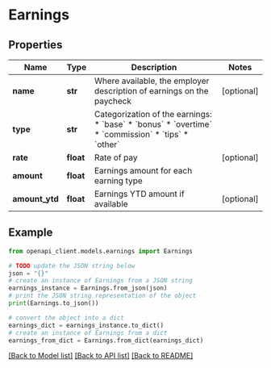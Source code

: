 # Earnings


## Properties

Name | Type | Description | Notes
------------ | ------------- | ------------- | -------------
**name** | **str** | Where available, the employer description of earnings on the paycheck | [optional] 
**type** | **str** | Categorization of the earnings:  * &#x60;base&#x60;  * &#x60;bonus&#x60;  * &#x60;overtime&#x60;  * &#x60;commission&#x60;  * &#x60;tips&#x60;  * &#x60;other&#x60;  | 
**rate** | **float** | Rate of pay | [optional] 
**amount** | **float** | Earnings amount for each earning type | 
**amount_ytd** | **float** | Earnings YTD amount if available | [optional] 

## Example

```python
from openapi_client.models.earnings import Earnings

# TODO update the JSON string below
json = "{}"
# create an instance of Earnings from a JSON string
earnings_instance = Earnings.from_json(json)
# print the JSON string representation of the object
print(Earnings.to_json())

# convert the object into a dict
earnings_dict = earnings_instance.to_dict()
# create an instance of Earnings from a dict
earnings_from_dict = Earnings.from_dict(earnings_dict)
```
[[Back to Model list]](../README.md#documentation-for-models) [[Back to API list]](../README.md#documentation-for-api-endpoints) [[Back to README]](../README.md)


